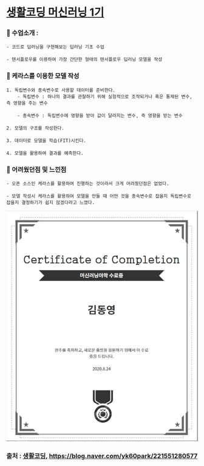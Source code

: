 # [생활코딩 머신러닝 1기](https://ml.yah.ac/)

### 🔘  수업소개 :
    - 코드로 딥러닝을 구현해보는 딥러닝 기초 수업 

    - 텐서플로우를 이용하여 가장 간단한 형태의 텐서플로우 딥러닝 모델을 작성


### 🔘  케라스를 이용한 모델 작성
    1. 독립변수와 종속변수로 사용할 데이터를 준비한다.  
        - 독립변수 : 하나의 결과를 관찰하기 위해 실험적으로 조작되거나 혹은 통제된 변수, 즉 영향을 주는 변수

        - 종속변수 : 독립변수에 영향을 받아 값이 달라지는 변수, 즉 영향을 받는 변수

    2. 모델의 구조를 작성한다.

    3. 데이터로 모델을 학습(FIT)시킨다.

    4. 모델을 활용하여 결과를 예측한다.



### 🔘  어려웠던점 및 느낀점
    - 오픈 소스인 케라스를 활용하여 진행하는 것이라서 크게 어려웠던점은 없었다. 

    - 모델 작성시 케라스를 활용하여 모델을 만들 때 어떤 것을 종속변수로 잡을지 독립변수로 잡을지 결정하기가 쉽지 않겠다라고 느꼈다.


![머신야학 수료증](https://github.com/dongy094/ETC/blob/master/Machine%20Learning(%EC%83%9D%ED%99%9C%EC%BD%94%EB%94%A9)/%EB%A8%B8%EC%8B%A0%EC%95%BC%ED%95%99.JPG?raw=true)



### 출처 : [생활코딩](https://www.opentutorials.org/module/4966), https://blog.naver.com/yk60park/221551280577
